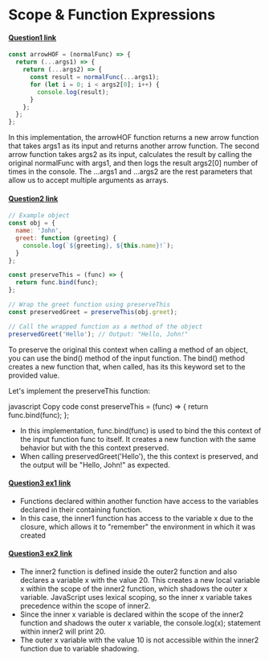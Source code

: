 # Scope & Function Expressions

#### [Question1 link](https://github.com/orjwan-alrajaby/gsg-expressjs-backend-training-2023/blob/main/learning-sprint-1/week3-day3-tasks/tasks.md)

```javascript
const arrowHOF = (normalFunc) => {
  return (...args1) => {
    return (...args2) => {
      const result = normalFunc(...args1);
      for (let i = 0; i < args2[0]; i++) {
        console.log(result);
      }
    };
  };
};

```
In this implementation, the arrowHOF function returns a new arrow function that takes args1 as its input and returns another arrow function. The second arrow function takes args2 as its input, calculates the result by calling the original normalFunc with args1, and then logs the result args2[0] number of times in the console. The ...args1 and ...args2 are the rest parameters that allow us to accept multiple arguments as arrays.

#### [Question2 link](https://github.com/orjwan-alrajaby/gsg-expressjs-backend-training-2023/blob/main/learning-sprint-1/week3-day3-tasks/tasks.md)

```javascript
// Example object
const obj = {
  name: 'John',
  greet: function (greeting) {
    console.log(`${greeting}, ${this.name}!`);
  }
};

const preserveThis = (func) => {
  return func.bind(func);
};

// Wrap the greet function using preserveThis
const preservedGreet = preserveThis(obj.greet);

// Call the wrapped function as a method of the object
preservedGreet('Hello'); // Output: "Hello, John!"

```

To preserve the original this context when calling a method of an object, you can use the bind() method of the input function. The bind() method creates a new function that, when called, has its this keyword set to the provided value.

Let's implement the preserveThis function:

javascript
Copy code
const preserveThis = (func) => {
  return func.bind(func);
};
- In this implementation, func.bind(func) is used to bind the this context of the input function func to itself. It creates a new function with the same behavior but with the this context preserved.
- When calling preservedGreet('Hello'), the this context is preserved, and the output will be "Hello, John!" as expected.

#### [Question3 ex1 link](https://github.com/orjwan-alrajaby/gsg-expressjs-backend-training-2023/blob/main/learning-sprint-1/week3-day3-tasks/tasks.md)

-  Functions declared within another function have access to the variables declared in their containing function.
-  In this case, the inner1 function has access to the variable x due to the closure, which allows it to "remember" the environment in which it was created

#### [Question3 ex2 link](https://github.com/orjwan-alrajaby/gsg-expressjs-backend-training-2023/blob/main/learning-sprint-1/week3-day3-tasks/tasks.md)
- The inner2 function is defined inside the outer2 function and also declares a variable x with the value 20. This creates a new local variable x within the scope of the inner2 function, which shadows the outer x variable. JavaScript uses lexical scoping, so the inner x variable takes precedence within the scope of inner2.
- Since the inner x variable is declared within the scope of the inner2 function and shadows the outer x variable, the console.log(x); statement within inner2 will print 20.
- The outer x variable with the value 10 is not accessible within the inner2 function due to variable shadowing.
